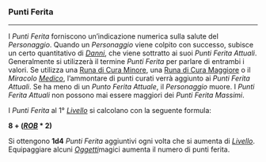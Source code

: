 ### Punti Ferita

---

I *Punti Ferita* forniscono un’indicazione numerica sulla salute del *Personaggio*. Quando un *Personaggio* viene colpito con successo, subisce un certo quantitativo di [*Danni*](..\combattimento\attacco.md), che viene sottratto ai suoi *Punti Ferita Attuali*. Generalmente si utilizzerà il termine *Punti Ferita* per parlare di entrambi i valori. Se utilizza una [Runa di Cura Minore](..\oggetti\consumabili.md), una [Runa di Cura Maggiore](..\oggetti\consumabili.md) o il *Miracolo* [*Medico*](..\magia\miracoli\liv-I.md), l’ammontare di punti curati verrà aggiunto ai *Punti Ferita Attuali*. Se ha meno di un *Punto Ferita Attuale*, il *Personaggio* muore. I *Punti Ferita Attuali* non possono mai essere maggiori dei *Punti Ferita Massimi*.

I *Punti Ferita* al 1° [*Livello*](livelli.md) si calcolano con la seguente formula:

**8 + ([*ROB*](caratteristiche.md) * 2)**

Si ottengono **1d4** *Punti Ferita* aggiuntivi ogni volta che si aumenta di [*Livello*](livelli.md). Equipaggiare alcuni [*Oggetti*](..\oggetti.md)magici aumenta il numero di punti ferita.